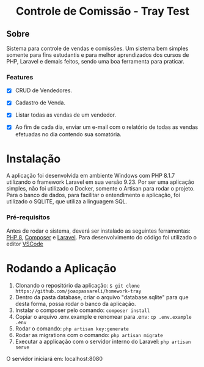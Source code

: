 <h1 align="center">Controle de Comissão - Tray Test</h1>

## Sobre
<p>Sistema para controle de vendas e comissões. Um sistema bem simples somente para fins estudantis e para melhor aprendizados dos cursos de PHP, Laravel e demais feitos, sendo uma boa ferramenta para praticar.</p>


### Features
- [x] CRUD de Vendedores.
- [x] Cadastro de Venda.
- [x] Listar todas as vendas de um vendedor.
- [x] Ao fim de cada dia, enviar um e-mail com o relatório de todas as vendas efetuadas no dia contendo sua somatória.


<h1>Instalação</h1>

A aplicação foi desenvolvida em ambiente Windows com PHP 8.1.7 utilizando o framework Laravel em sua versão 9.23.
Por ser uma aplicação simples, não foi utilizado o Docker, somente o Artisan para rodar o projeto. Para o banco de dados, para facilitar o entendimento e aplicação, foi utilizado o SQLITE, que utiliza a linguagem SQL.

### Pré-requisitos

Antes de rodar o sistema, deverá ser instalado as seguintes ferramentas:
[PHP 8](https://www.php.net/downloads.php), [Composer](https://getcomposer.org/) e [Laravel](https://laravel.com/docs/9.x/installation).
Para desenvolvimento do código foi utilizado o editor [VSCode](https://code.visualstudio.com/download)


# Rodando a Aplicação


1. Clonando o repositório da aplicação: `$ git clone https://github.com/joaopassareli/homework-tray`
2. Dentro da pasta database, criar o arquivo "database.sqlite" para que desta forma, possa rodar o banco da aplicação.
3. Instalar o composer pelo comando: `composer install`
4. Copiar o arquivo .env.example e renomear para .env: `cp .env.example .env`
5. Rodar o comando: `php artisan key:generate`
6. Rodar as migrations com o comando: `php artisan migrate` 
7. Executar a applicação com o servidor interno do Laravel: `php artisan serve`

O servidor iniciará em: localhost:8080 

